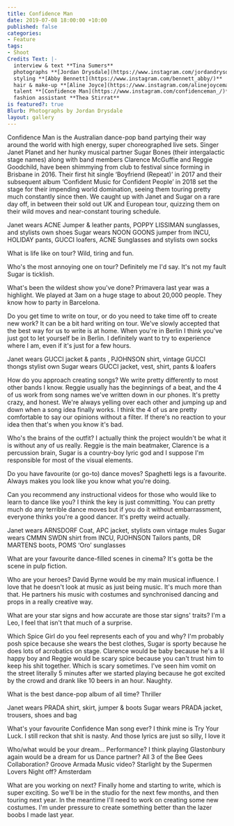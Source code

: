 ```yaml
---
title: Confidence Man
date: 2019-07-08 18:00:00 +10:00
published: false
categories:
- Feature
tags:
- Shoot
Credits Text: |-
  interview & text **Tina Sumers**
  photographs **[Jordan Drysdale](https://www.instagram.com/jordandrysdale/)**
  styling **[Abby Bennett](https://www.instagram.com/bennett_abby/)**
  hair & make-up **[Aline Joyce](https://www.instagram.com/alinejoycemakeup/)**
  talent **[Confidence Man](https://www.instagram.com/confidenceman_/)**
  fashion assistant **Thea Stirrat**
is featured?: true
Blurb: Photographs by Jordan Drysdale
layout: gallery
---
```


Confidence Man is the Australian dance-pop band partying their way around the world with high energy, super choreographed live sets. Singer Janet Planet and her hunky musical partner Sugar Bones (their intergalactic stage names) along with band members Clarence McGuffie and Reggie Goodchild, have been shimmying from club to festival since forming in Brisbane in 2016. Their first hit single ‘Boyfriend (Repeat)’ in 2017 and their subsequent album ‘Confident Music for Confident People’ in 2018 set the stage for their impending world domination, seeing them touring pretty much constantly since then. We caught up with Janet and Sugar on a rare day off, in between their sold out UK and European tour, quizzing them on their wild moves and near-constant touring schedule.



Janet wears ACNE Jumper & leather pants, POPPY LISSIMAN sunglasses, and stylists own shoes
Sugar wears NOON GOONS jumper from INCU, HOLIDAY pants, GUCCI loafers, ACNE Sunglasses and stylists own socks 

What is life like on tour?
Wild, tiring and fun. 

Who's the most annoying one on tour? 
Definitely me I'd say. It's not my fault Sugar is ticklish. 

What's been the wildest show you've done? 
Primavera last year was a highlight. We played at 3am on a huge stage to about 20,000 people. They know how to party in Barcelona.

Do you get time to write on tour, or do you need to take time off to create new work? 
It can be a bit hard writing on tour. We've slowly accepted that the best way for us to write is at home. When you're in Berlin I think you've just got to let yourself be in Berlin. I definitely want to try to experience where I am, even if it's just for a few hours.



Janet wears GUCCI jacket & pants , PJOHNSON shirt, vintage GUCCI thongs stylist own
Sugar wears GUCCI jacket, vest, shirt, pants & loafers

How do you approach creating songs? 
We write pretty differently to most other bands I know.  Reggie usually has the beginnings of a beat, and the 4 of us work from song names we've written down in our phones. It's pretty crazy, and honest. We're always yelling over each other and jumping up and down when a song idea finally works. I think the 4 of us are pretty comfortable to say our opinions without a filter. If there's no reaction to your idea then that's when you know it's bad.

Who's the brains of the outfit? 
I actually think the project wouldn't be what it is without any of us really. Reggie is the main beatmaker, Clarence is a percussion brain, Sugar is a country-boy lyric god and I suppose I'm responsible for most of the visual elements. 

Do you have favourite (or go-to) dance moves? 
Spaghetti legs is a favourite. Always makes you look like you know what you're doing. 

Can you recommend any instructional videos for those who would like to learn to dance like you? 
I think the key is just committing. You can pretty much do any terrible dance moves but if you do it without embarrassment, everyone thinks you're a good dancer. It's pretty weird actually. 



Janet wears ARNSDORF Coat, APC jacket, stylists own vintage mules
Sugar wears CMMN SWDN shirt from INCU, PJOHNSON Tailors pants, DR MARTENS boots, POMS ‘Oro’ sunglasses

What are your favourite dance-filled scenes in cinema? 
It's gotta be the scene in pulp fiction. 

Who are your heroes? 
David Byrne would be my main musical influence. I love that he doesn't look at music as just being music. It's much more than that. He partners his music with costumes and synchronised dancing and props in a really creative way.

What are your star signs and how accurate are those star signs' traits? 
I'm a Leo, I feel that isn't that much of a surprise.

Which Spice Girl do you feel represents each of you and why? 
I'm probably posh spice because she wears the best clothes, Sugar is sporty because he does lots of acrobatics on stage. Clarence would be baby because he's a lil happy boy and Reggie would be scary spice because you can't trust him to keep his shit together. Which is scary sometimes. I've seen him vomit on the street literally 5 minutes after we started playing because he got excited by the crowd and drank like 10 beers in an hour. Naughty.

What is the best dance-pop album of all time? 
Thriller



Janet wears PRADA shirt, skirt, jumper & boots
Sugar wears PRADA jacket, trousers, shoes and bag

What's your favourite Confidence Man song ever? 
I think mine is Try Your Luck. I still reckon that shit is nasty. And those lyrics are just so silly, I love it

Who/what would be your dream...
Performance? 
I think playing Glastonbury again would be a dream for us
Dance partner? 
All 3 of the Bee Gees
Collaboration? 
Groove Armada
Music video? 
Starlight by the Supermen Lovers
Night off? 
Amsterdam

What are you working on next?
Finally home and starting to write, which is super exciting. So we'll be in the studio for the next few months, and then touring next year. In the meantime I'll need to work on creating some new costumes. I'm under pressure to create something better than the lazer boobs I made last year.


